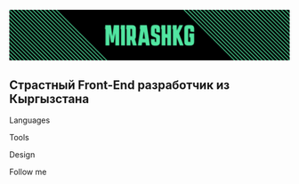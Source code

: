 ![Header](https://github.com/MirashKG/MirashKG/blob/main/assets/header.png)

## Страстный Front-End разработчик из Кыргызстана

Languages

Tools

Design

Follow me
